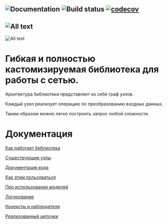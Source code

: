 ![Documentation](https://lastsprint.dev/CoreNetKit/Docs/swift_output/badge.svg)
![Build status](https://travis-ci.org/surfstudio/CoreNetKit.svg?branch=master)
[![codecov](https://codecov.io/gh/surfstudio/CoreNetKit/branch/master/graph/badge.svg)](https://codecov.io/gh/surfstudio/CoreNetKit)
---
![All text](Docs/Header.svg)
---
![All text](Docs/NodeKitHeader.svg)

# Гибкая и полностью кастомизируемая библиотека для работы с сетью.

Архитектура библиотеки представляет из себя граф узлов. 

Каждый узел реализует операцию по преобразованию входных данных. 

Таким образом можно легко построить запрос любой сложности. 

# Документация

[Как работает библиотека](/Docs/Nodes/Basic.md)

[Существующие узлы](/Docs/Nodes/Existing.md)

[Документация кода](https://lastsprint.dev/CoreNetKit/Docs/swift_output/)

[Как этим пользоваться](/Docs/Usage.md)

[Про использование моделей](/Docs/Models.md)

[Логирование](/Docs/Log/Log.md)

[Конексты и наблюдатели](/Docs/Contexts.md)

[Реализованный цепочки](/Docs/Chains.md)


